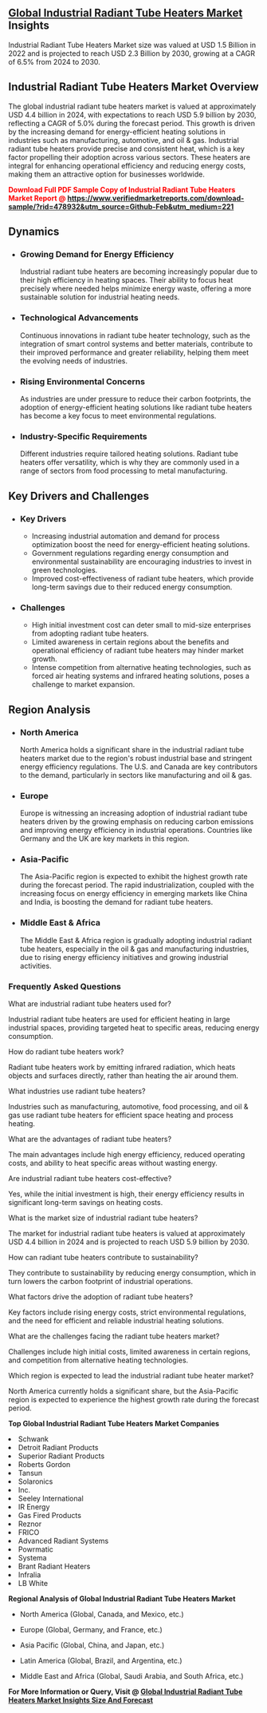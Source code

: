 <h2><a href="https://www.verifiedmarketreports.com/download-sample/?rid=478932&amp;utm_source=Github&amp;utm_medium=221" target="_blank">Global Industrial Radiant Tube Heaters Market</a> Insights</h2><p>Industrial Radiant Tube Heaters Market size was valued at USD 1.5 Billion in 2022 and is projected to reach USD 2.3 Billion by 2030, growing at a CAGR of 6.5% from 2024 to 2030.</p><p> <h2>Industrial Radiant Tube Heaters Market Overview</h2> <p>The global industrial radiant tube heaters market is valued at approximately USD 4.4 billion in 2024, with expectations to reach USD 5.9 billion by 2030, reflecting a CAGR of 5.0% during the forecast period. This growth is driven by the increasing demand for energy-efficient heating solutions in industries such as manufacturing, automotive, and oil & gas. Industrial radiant tube heaters provide precise and consistent heat, which is a key factor propelling their adoption across various sectors. These heaters are integral for enhancing operational efficiency and reducing energy costs, making them an attractive option for businesses worldwide.</p> <p><strong><p><span class=""><span style="color: #ff0000;"><strong>Download Full PDF Sample Copy of Industrial Radiant Tube Heaters Market Report</strong> @ </span><a href="https://www.verifiedmarketreports.com/download-sample/?rid=478932&amp;utm_source=Github-Feb&amp;utm_medium=221" target="_blank">https://www.verifiedmarketreports.com/download-sample/?rid=478932&amp;utm_source=Github-Feb&amp;utm_medium=221</a></span></p></strong></p> <h2>Dynamics</h2> <ul> <li><h3>Growing Demand for Energy Efficiency</h3> Industrial radiant tube heaters are becoming increasingly popular due to their high efficiency in heating spaces. Their ability to focus heat precisely where needed helps minimize energy waste, offering a more sustainable solution for industrial heating needs. </li> <li><h3>Technological Advancements</h3> Continuous innovations in radiant tube heater technology, such as the integration of smart control systems and better materials, contribute to their improved performance and greater reliability, helping them meet the evolving needs of industries. </li> <li><h3>Rising Environmental Concerns</h3> As industries are under pressure to reduce their carbon footprints, the adoption of energy-efficient heating solutions like radiant tube heaters has become a key focus to meet environmental regulations. </li> <li><h3>Industry-Specific Requirements</h3> Different industries require tailored heating solutions. Radiant tube heaters offer versatility, which is why they are commonly used in a range of sectors from food processing to metal manufacturing. </li> </ul> <h2>Key Drivers and Challenges</h2> <ul> <li><h3>Key Drivers</h3> <ul> <li>Increasing industrial automation and demand for process optimization boost the need for energy-efficient heating solutions.</li> <li>Government regulations regarding energy consumption and environmental sustainability are encouraging industries to invest in green technologies.</li> <li>Improved cost-effectiveness of radiant tube heaters, which provide long-term savings due to their reduced energy consumption.</li> </ul> </li> <li><h3>Challenges</h3> <ul> <li>High initial investment cost can deter small to mid-size enterprises from adopting radiant tube heaters.</li> <li>Limited awareness in certain regions about the benefits and operational efficiency of radiant tube heaters may hinder market growth.</li> <li>Intense competition from alternative heating technologies, such as forced air heating systems and infrared heating solutions, poses a challenge to market expansion.</li> </ul> </li> </ul> <h2>Region Analysis</h2> <ul> <li><h3>North America</h3> North America holds a significant share in the industrial radiant tube heaters market due to the region's robust industrial base and stringent energy efficiency regulations. The U.S. and Canada are key contributors to the demand, particularly in sectors like manufacturing and oil & gas. </li> <li><h3>Europe</h3> Europe is witnessing an increasing adoption of industrial radiant tube heaters driven by the growing emphasis on reducing carbon emissions and improving energy efficiency in industrial operations. Countries like Germany and the UK are key markets in this region. </li> <li><h3>Asia-Pacific</h3> The Asia-Pacific region is expected to exhibit the highest growth rate during the forecast period. The rapid industrialization, coupled with the increasing focus on energy efficiency in emerging markets like China and India, is boosting the demand for radiant tube heaters. </li> <li><h3>Middle East & Africa</h3> The Middle East & Africa region is gradually adopting industrial radiant tube heaters, especially in the oil & gas and manufacturing industries, due to rising energy efficiency initiatives and growing industrial activities. </li> </ul> <h3>Frequently Asked Questions</h3> <p>What are industrial radiant tube heaters used for?</p> <p>Industrial radiant tube heaters are used for efficient heating in large industrial spaces, providing targeted heat to specific areas, reducing energy consumption.</p> <p>How do radiant tube heaters work?</p> <p>Radiant tube heaters work by emitting infrared radiation, which heats objects and surfaces directly, rather than heating the air around them.</p> <p>What industries use radiant tube heaters?</p> <p>Industries such as manufacturing, automotive, food processing, and oil & gas use radiant tube heaters for efficient space heating and process heating.</p> <p>What are the advantages of radiant tube heaters?</p> <p>The main advantages include high energy efficiency, reduced operating costs, and ability to heat specific areas without wasting energy.</p> <p>Are industrial radiant tube heaters cost-effective?</p> <p>Yes, while the initial investment is high, their energy efficiency results in significant long-term savings on heating costs.</p> <p>What is the market size of industrial radiant tube heaters?</p> <p>The market for industrial radiant tube heaters is valued at approximately USD 4.4 billion in 2024 and is projected to reach USD 5.9 billion by 2030.</p> <p>How can radiant tube heaters contribute to sustainability?</p> <p>They contribute to sustainability by reducing energy consumption, which in turn lowers the carbon footprint of industrial operations.</p> <p>What factors drive the adoption of radiant tube heaters?</p> <p>Key factors include rising energy costs, strict environmental regulations, and the need for efficient and reliable industrial heating solutions.</p> <p>What are the challenges facing the radiant tube heaters market?</p> <p>Challenges include high initial costs, limited awareness in certain regions, and competition from alternative heating technologies.</p> <p>Which region is expected to lead the industrial radiant tube heater market?</p> <p>North America currently holds a significant share, but the Asia-Pacific region is expected to experience the highest growth rate during the forecast period.</p> </p><p><strong>Top Global Industrial Radiant Tube Heaters Market Companies</strong></p><div data-test-id=""><p><li>Schwank</li><li> Detroit Radiant Products</li><li> Superior Radiant Products</li><li> Roberts Gordon</li><li> Tansun</li><li> Solaronics</li><li> Inc.</li><li> Seeley International</li><li> IR Energy</li><li> Gas Fired Products</li><li> Reznor</li><li> FRICO</li><li> Advanced Radiant Systems</li><li> Powrmatic</li><li> Systema</li><li> Brant Radiant Heaters</li><li> Infralia</li><li> LB White</li></p><div><strong>Regional Analysis of&nbsp;Global Industrial Radiant Tube Heaters Market</strong></div><ul><li dir="ltr"><p dir="ltr">North America&nbsp;(Global, Canada, and Mexico, etc.)</p></li><li dir="ltr"><p dir="ltr">Europe (Global, Germany, and France, etc.)</p></li><li dir="ltr"><p dir="ltr">Asia Pacific&nbsp;(Global, China, and Japan, etc.)</p></li><li dir="ltr"><p dir="ltr">Latin America&nbsp;(Global, Brazil, and Argentina, etc.)</p></li><li dir="ltr">Middle East and Africa&nbsp;(Global, Saudi Arabia, and South Africa, etc.)</li></ul><p><strong>For More Information or Query, Visit @&nbsp;</strong><strong><a href="https://www.verifiedmarketreports.com/product/industrial-radiant-tube-heaters-market/?utm_source=Github&amp;utm_medium=221" target="_blank">Global Industrial Radiant Tube Heaters Market Insights Size And Forecast</a></strong></p></div>
